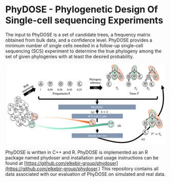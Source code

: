 # PhyDOSE - Phylogenetic Design Of Single-cell sequencing Experiments

The input to PhyDOSE is a set of candidate trees, a frequency matrix obtained from bulk data, and a confidence level. PhyDOSE provides a minimum number of single cells needed in a follow-up single-cell sequencing (SCS) experiment to determine the true phylogeny among the set of given phylogenies with at least the desired probability.

![Overview of PhyDOSE](overview.png)





PhyDOSE is written in C++ and R. PhyDOSE is implemented as an R package named phydoser and installation and usage instructions can be found at [https://github.com/elkebir-group/phydoser](https://github.com/elkebir-group/phydoser.) This repository contains all data associated with our evaluation of PhyDOSE on simulated and real data. 
